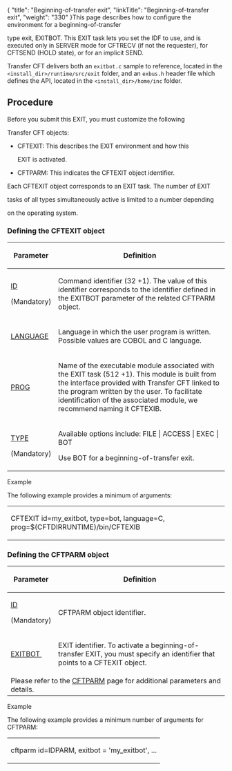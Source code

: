 {
    "title": "Beginning-of-transfer exit",
    "linkTitle": "Beginning-of-transfer exit",
    "weight": "330"
}This page describes how to configure the environment for a beginning-of-transfer
type exit, EXITBOT. This EXIT task lets you set the IDF to use, and is executed only in SERVER mode for CFTRECV (if not the requester), for CFTSEND (HOLD state), or for an implicit SEND.

Transfer CFT delivers both an `exitbot.c` sample to reference, located in the `<install_dir>/runtime/src/exit` folder, and an `exbus.h` header file which defines the API, located in the `<install_dir>/home/inc` folder.

## <span id="Transfer_state"></span><span id="Title"></span><span id="Configuring_the_environment__End_of_transfer_exit"></span>Procedure

Before you submit this EXIT, you must customize the following
Transfer CFT objects:

-   CFTEXIT: This describes the EXIT environment and how this
    EXIT is activated.

<!-- -->

-   CFTPARM: This indicates the CFTEXIT object identifier.

Each CFTEXIT object corresponds to an EXIT task. The number of EXIT
tasks of all types simultaneously active is limited to a number depending
on the operating system.

### <span id="Defining_the_CFTEXIT_object"></span>Defining the CFTEXIT object

<table cellspacing="0">
   <col/>
   <col/>
   <thead>
      <tr>
         <th>
            <p>Parameter</p>
</th>
         <th>
            <p>Definition</p>
</th>
      </tr>
   </thead>
   <tbody>
      <tr>
         <td colspan="1" rowspan="1">
            <p><a href="../../../c_intro_userinterfaces/command_summary/parameter_intro/id">ID</a> </p>
            <p>(Mandatory)</p>
         </td>
         <td colspan="1" rowspan="1">
            <p>Command identifier (32 +1). The value of this identifier 
 corresponds to the identifier defined in the EXITBOT parameter of the 
 related CFTPARM object.</p>
         </td>
      </tr>
      <tr>
         <td colspan="1" rowspan="1">
            <p><a href="../../../c_intro_userinterfaces/command_summary/parameter_intro/language">LANGUAGE</a>
</p>
         </td>
         <td colspan="1" rowspan="1">
            <p>Language in which the user program is written. Possible values are COBOL and C language.</p>
         </td>
      </tr>
      <tr>
         <td colspan="1" rowspan="1">
            <p><a href="../../../c_intro_userinterfaces/command_summary/parameter_intro/prog">PROG</a>  </p>
         </td>
         <td colspan="1" rowspan="1">
            <p>Name of the executable module associated with the EXIT 
 task (512 +1). This module is built from the interface provided with Transfer 
 CFT linked to the program written by the user. To facilitate 
 identification of the associated module, we recommend naming it CFTEXIB. 
 </p>
         </td>
      </tr>
      <tr>
         <td colspan="1" rowspan="1">
            <p><a href="../../../c_intro_userinterfaces/command_summary/parameter_intro/type">TYPE</a> </p>
            <p>(Mandatory)</p>
         </td>
         <td colspan="1" rowspan="1">
            <p>Available options include: FILE | ACCESS | EXEC | BOT</p>
            <p>Use BOT for a beginning-of-transfer exit.</p>
         </td>
      </tr>
   </tbody>
</table>

Example

The following example provides a minimum of arguments:

<table cellspacing="0">
   <col/>
   <tbody>
      <tr>
         <td>
            <p>CFTEXIT id=my_exitbot, type=bot, language=C, prog=$(CFTDIRRUNTIME)/bin/CFTEXIB</p>
         </td>
      </tr>
   </tbody>
</table>

### <span id="Defining_the_CFTPARM_object"></span>Defining the CFTPARM object

<table cellspacing="0">
   <col/>
   <col/>
   <thead>
      <tr>
         <th>
            <p>Parameter</p>
</th>
         <th>
            <p>Definition</p>
</th>
      </tr>
   </thead>
   <tbody>
      <tr>
         <td colspan="1" rowspan="1">
            <p><a href="../../../c_intro_userinterfaces/command_summary/parameter_intro/id">ID</a>
</p>
            <p>(Mandatory)</p>
         </td>
         <td colspan="1" rowspan="1">
            <p>CFTPARM object identifier.</p>
         </td>
      </tr>
      <tr>
         <td colspan="1" rowspan="1">
            <p><a href="exitbot.htm">EXITBOT </a>
</p>
         </td>
         <td colspan="1" rowspan="1">
            <p>EXIT identifier. To activate a beginning-of-transfer EXIT, you 
 must specify an identifier that points to a CFTEXIT object.</p>
         </td>
      </tr>
      <tr>
         <td colspan="2">Please refer to the <a href="../../../c_intro_userinterfaces/web_copilot_ui/conf_intro/cftparm">CFTPARM</a> page for additional parameters and details.         </td>
      </tr>
   </tbody>
</table>

Example

The following example provides a minimum number of arguments for CFTPARM:

<table cellspacing="0">
   <col/>
   <tbody>
      <tr>
         <td>
            <p>cftparm id=IDPARM, exitbot = 'my_exitbot', ...</p>
         </td>
      </tr>
   </tbody>
</table>
